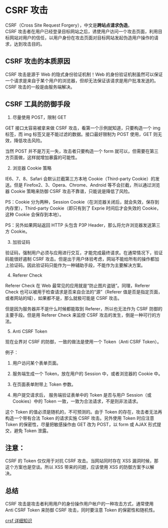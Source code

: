 # CSRF 攻击

CSRF（Cross Site Request Forgery），中文是**跨站点请求伪造**。  
CSRF 攻击者在用户已经登录目标网站之后，诱使用户访问一个攻击页面，利用目标网站对用户的信任，以用户身份在攻击页面对目标网站发起伪造用户操作的请求，达到攻击目的。

## CSRF 攻击的本质原因

CSRF 攻击是源于 Web 的隐式身份验证机制！Web 的身份验证机制虽然可以保证一个请求是来自于某个用户的浏览器，但却无法保证该请求是用户批准发送的。CSRF 攻击的一般是由服务端解决。

## CSRF 工具的防御手段

1. 尽量使用 POST，限制 GET

GET 接口太容易被拿来做 CSRF 攻击，看第一个示例就知道，只要构造一个 img 标签，而 img 标签又是不能过滤的数据。接口最好限制为 POST 使用，GET 则无效，降低攻击风险。

当然 POST 并不是万无一失，攻击者只要构造一个 form 就可以，但需要在第三方页面做，这样就增加暴露的可能性。

2. 浏览器 Cookie 策略

IE6、7、8、Safari 会默认拦截第三方本地 Cookie（Third-party Cookie）的发送。但是 Firefox2、3、Opera、Chrome、Android 等不会拦截，所以通过浏览器 Cookie 策略来防御 CSRF 攻击不靠谱，只能说是降低了风险。

PS：Cookie 分为两种，Session Cookie（在浏览器关闭后，就会失效，保存到内存里），Third-party Cookie（即只有到了 Exprie 时间后才会失效的 Cookie，这种 Cookie 会保存到本地）。

PS：另外如果网站返回 HTTP 头包含 P3P Header，那么将允许浏览器发送第三方 Cookie。

3. 加验证码

验证码，强制用户必须与应用进行交互，才能完成最终请求。在通常情况下，验证码能很好遏制 CSRF 攻击。但是出于用户体验考虑，网站不能给所有的操作都加上验证码。因此验证码只能作为一种辅助手段，不能作为主要解决方案。

4. Referer Check

Referer Check 在 Web 最常见的应用就是“防止图片盗链”。同理，Referer Check 也可以被用于检查请求是否来自合法的“源”（Referer 值是否是指定页面，或者网站的域），如果都不是，那么就极可能是 CSRF 攻击。

但是因为服务器并不是什么时候都能取到 Referer，所以也无法作为 CSRF 防御的主要手段。但是用 Referer Check 来监控 CSRF 攻击的发生，倒是一种可行的方法。

5. Anti CSRF Token

现在业界对 CSRF 的防御，一致的做法是使用一个 Token（Anti CSRF Token）。

例子：

1. 用户访问某个表单页面。

2. 服务端生成一个 Token，放在用户的 Session 中，或者浏览器的 Cookie 中。

3. 在页面表单附带上 Token 参数。

4. 用户提交请求后， 服务端验证表单中的 Token 是否与用户 Session（或 Cookies）中的 Token 一致，一致为合法请求，不是则非法请求。

这个 Token 的值必须是随机的，不可预测的。由于 Token 的存在，攻击者无法再构造一个带有合法 Token 的请求实施 CSRF 攻击。另外使用 Token 时应注意 Token 的保密性，尽量把敏感操作由 GET 改为 POST，以 form 或 AJAX 形式提交，避免 Token 泄露。

## 注意：

CSRF 的 Token 仅仅用于对抗 CSRF 攻击。当网站同时存在 XSS 漏洞时候，那这个方案也是空谈。所以 XSS 带来的问题，应该使用 XSS 的防御方案予以解决。

## 总结

CSRF 攻击是攻击者利用用户的身份操作用户帐户的一种攻击方式，通常使用 Anti CSRF Token 来防御 CSRF 攻击，同时要注意 Token 的保密性和随机性。

[crsf 详细知识](https://www.cnblogs.com/hyddd/archive/2009/04/09/1432744.html)
